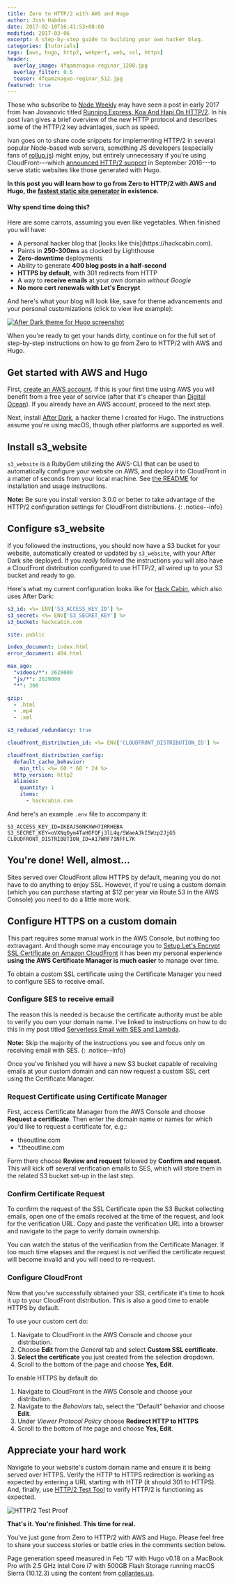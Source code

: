 ```yaml
---
title: Zero to HTTP/2 with AWS and Hugo
author: Josh Habdas
date: 2017-02-10T16:41:53+08:00
modified: 2017-03-06
excerpt: A step-by-step guide to building your own hacker blog.
categories: [tutorials]
tags: [aws, hugo, http2, webperf, web, ssl, https]
header:
  overlay_image: 4fqamznaguo-reginar_1280.jpg
  overlay_filter: 0.5
  teaser: 4fqamznaguo-reginar_512.jpg
featured: true
---
```


Those who subscribe to [Node Weekly](http://nodeweekly.com/) may have seen a post in early 2017 from Ivan Jovanovic titled [Running Express, Koa And Hapi On HTTP/2](http://ivanjov.com/running-express-koa-and-hapi-on-http-2/). In his post Ivan gives a brief overview of the new HTTP protocol and describes some of the HTTP/2 key advantages, such as speed.

Ivan goes on to share code snippets for implementing HTTP/2 in several popular Node-based web servers, something JS developers (especially fans of [rollup.js](http://rollupjs.org/)) might enjoy, but entirely unnecessary if you're using CloudFront---which [announced HTTP/2 support](https://aws.amazon.com/about-aws/whats-new/2016/09/amazon-cloudfront-now-supports-http2/) in September 2016---to serve static websites like those generated with Hugo.

**In this post you will learn how to go from Zero to HTTP/2 with AWS and Hugo, the [fastest static site generator](/choose-hugo-over-jekyll/) in existence.**

<aside class="notice--success">
  <h4>Why spend time doing this?</h4>
  <p>Here are some carrots, assuming you even like vegetables. When finished you will have:</p>
  <ul>
    <li>A personal hacker blog that [looks like this](https://hackcabin.com).</li>
    <li>Paints in <b>250-300ms</b> as clocked by Lighthouse</li>
    <li><b>Zero-downtime</b> deployments</li>
    <li>Ability to generate <b>400 blog posts in a half-second</b></li>
    <li><b>HTTPS by default</b>, with 301 redirects from HTTP</li>
    <li>A way to <b>receive emails</b> at your own domain <i>without Google</i></li>
    <li><b>No more cert renewals with Let's Encrypt</b></li>
  </ul>
</aside>

And here's what your blog will look like, save for theme advancements and your personal customizations (click to view live example):

[![After Dark theme for Hugo screenshot](/images/after-dark-framed.png "Click here for production example")](https://hackcabin.com)

When you're ready to get your hands dirty, continue on for the full set of step-by-step instructions on how to go from Zero to HTTP/2 with AWS and Hugo.

## Get started with AWS and Hugo

First, [create an AWS account](https://portal.aws.amazon.com/gp/aws/developer/registration/). If this is your first time using AWS you will benefit from a free year of service (after that it's cheaper than [Digital Ocean](https://m.do.co/c/9d5c1c681fd0)). If you already have an AWS account, proceed to the next step.

Next, install [After Dark](https://github.com/comfusion/after-dark), a hacker theme I created for Hugo. The instructions assume you're using macOS, though other platforms are supported as well.

## Install s3_website

`s3_website` is a RubyGem utilizing the AWS-CLI that can be used to automatically configure your website on AWS, and deploy it to CloudFront in a matter of seconds from your local machine. See [the README](https://github.com/laurilehmijoki/s3_website) for installation and usage instructions.

**Note:** Be sure you install version 3.0.0 or better to take advantage of the HTTP/2 configuration settings for CloudFront distributions.
{: .notice--info}

## Configure s3_website

If you followed the instructions, you should now have a S3 bucket for your website, automatically created or updated by `s3_website`, with your After Dark site deployed. If you _really_ followed the instructions you will also have a CloudFront distribution configured to use HTTP/2, all wired up to your S3 bucket and ready to go.

Here's what my current configuration looks like for [Hack Cabin](https://hackcabin.com), which also uses After Dark:

```yaml
s3_id: <%= ENV['S3_ACCESS_KEY_ID'] %>
s3_secret: <%= ENV['S3_SECRET_KEY'] %>
s3_bucket: hackcabin.com

site: public

index_document: index.html
error_document: 404.html

max_age:
  "videos/*": 2629000
  "js/*": 2629000
  "*": 300

gzip:
  - .html
  - .mp4
  - .xml

s3_reduced_redundancy: true

cloudfront_distribution_id: <%= ENV['CLOUDFRONT_DISTRIBUTION_ID'] %>

cloudfront_distribution_config:
  default_cache_behavior:
    min_ttl: <%= 60 * 60 * 24 %>
  http_version: http2
  aliases:
    quantity: 1
    items:
      - hackcabin.com

```

And here's an example `.env` file to accompany it:

```shell
S3_ACCESS_KEY_ID=IKEAJ56NKXWH7IRRHEBA
S3_SECRET_KEY=oVXNqOym4TaHOFQFj3lL4q/SWaeAJkI5Wzp2JjG5
CLOUDFRONT_DISTRIBUTION_ID=A17WRF71NFFL7K
```

## You're done! Well, almost...

Sites served over CloudFront allow HTTPS by default, meaning you do not have to do anything to enjoy SSL. However, if you're using a custom domain (which you can purchase starting at $12 per year via Route 53 in the AWS Console) you need to do a little more work.

## Configure HTTPS on a custom domain

This part requires some manual work in the AWS Console, but nothing too extravagant. And though some may encourage you to [Setup Let's Encrypt SSL Certificate on Amazon CloudFront](https://medium.com/@richardkall/setup-lets-encrypt-ssl-certificate-on-amazon-cloudfront-b217669987b2) it has been my personal experience **using the AWS Certificate Manager is much easier** to manage over time.

To obtain a custom SSL certificate using the Certificate Manager you need to configure SES to receive email.

### Configure SES to receive email

The reason this is needed is because the certificate authority must be able to verify you own your domain name. I've linked to instructions on how to do this in my post titled [Serverless Email with SES and Lambda](https://habd.as/serverless-email-forwards-ses-lambda-crash-course/#configure-ses-to-send-and-receive-email).

**Note:** Skip the majority of the instructions you see and focus only on receiving email with SES.
{: .notice--info}

Once you've finished you will have a new S3 bucket capable of receiving emails at your custom domain and can now request a custom SSL cert using the Certificate Manager.

### Request Certificate using Certificate Manager

First, access Certificate Manager from the AWS Console and choose **Request a certificate**. Then enter the domain name or names for which you'd like to request a certificate for, e.g.:

- theoutline.com
- \*.theoutline.com

Form there choose **Review and request** followed by **Confirm and request**. This will kick off several verification emails to SES, which will store them in the related S3 bucket set-up in the last step.

### Confirm Certificate Request

To confirm the request of the SSL Certificate open the S3 Bucket collecting emails, open one of the emails received at the time of the request, and look for the verification URL. Copy and paste the verification URL into a browser and navigate to the page to verify domain ownership.

You can watch the status of the verification from the Certificate Manager. If too much time elapses and the request is not verified the certificate request will become invalid and you will need to re-request.

### Configure CloudFront

Now that you've successfully obtained your SSL certificate it's time to hook it up to your CloudFront distribution. This is also a good time to enable HTTPS by default.

To use your custom cert do:

1. Navigate to CloudFront in the AWS Console and choose your distribution.
1. Choose **Edit** from the _General_ tab and select **Custom SSL certificate**.
1. **Select the certificate** you just created from the selection dropdown.
1. Scroll to the bottom of the page and choose **Yes, Edit**.

To enable HTTPS by default do:

1. Navigate to CloudFront in the AWS Console and choose your distribution.
1. Navigate to the _Behaviors_ tab, select the "Default" behavior and choose **Edit**.
1. Under _Viewer Protocol Policy_ choose **Redirect HTTP to HTTPS**
1. Scroll to the bottom of hte page and choose **Yes, Edit**.

## Appreciate your hard work

Navigate to your website's custom domain name and ensure it is being served over HTTPS. Verify the HTTP to HTTPS redirection is working as expected by entering a URL starting with HTTP (it should 301 to HTTPS). And, finally, use [HTTP/2 Test Tool](https://tools.keycdn.com/http2-test) to verify HTTP/2 is functioning as expected.

![HTTP/2 Test Proof](/images/hackcabin-http2-test.png)

**That's it. You're finished. This time for real.**

You've just gone from Zero to HTTP/2 with AWS and Hugo. Please feel free to share your success stories or battle cries in the comments section below.

Page generation speed measured in Feb '17 with Hugo v0.18 on a MacBook Pro with 2.5 GHz Intel Core i7 with 500GB Flash Storage running macOS Sierra (10.12.3) using the content from [collantes.us](https://collantes.us/).
